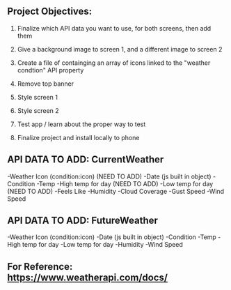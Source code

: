 ## Project Objectives:

1. Finalize which API data you want to use, for both screens, then add them

2. Give a background image to screen 1, and a different image to screen 2

3. Create a file of containging an array of icons linked to the "weather condtion" API property

4. Remove top banner

5. Style screen 1

6. Style screen 2

7. Test app / learn about the proper way to test

8. Finalize project and install locally to phone

## API DATA TO ADD: CurrentWeather

-Weather Icon (condition:icon) (NEED TO ADD)
-Date (js built in object)
-Condition
-Temp
-High temp for day (NEED TO ADD)
-Low temp for day (NEED TO ADD)
-Feels Like
-Humidity
-Cloud Coverage
-Gust Speed
-Wind Speed

## API DATA TO ADD: FutureWeather

-Weather Icon (condition:icon)
-Date (js built in object)
-Condition
-Temp
-High temp for day
-Low temp for day
-Humidity
-Wind Speed

## For Reference: https://www.weatherapi.com/docs/
